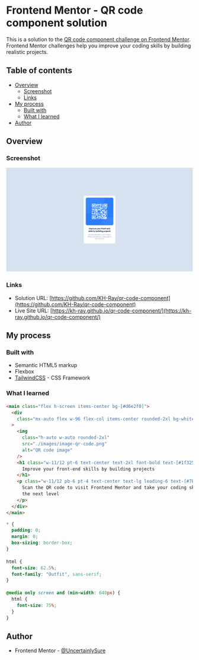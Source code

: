 # Frontend Mentor - QR code component solution

This is a solution to the [QR code component challenge on Frontend Mentor](https://www.frontendmentor.io/challenges/qr-code-component-iux_sIO_H). Frontend Mentor challenges help you improve your coding skills by building realistic projects.

## Table of contents

- [Overview](#overview)
  - [Screenshot](#screenshot)
  - [Links](#links)
- [My process](#my-process)
  - [Built with](#built-with)
  - [What I learned](#what-i-learned)
- [Author](#author)

## Overview

### Screenshot

![](./qr-code-component.png)

### Links

- Solution URL: [https://github.com/KH-Ray/qr-code-component](https://github.com/KH-Ray/qr-code-component)
- Live Site URL: [https://kh-ray.github.io/qr-code-component/](https://kh-ray.github.io/qr-code-component/)

## My process

### Built with

- Semantic HTML5 markup
- Flexbox
- [TailwindCSS](https://tailwindcss.com/) - CSS Framework

### What I learned

```html
<main class="flex h-screen items-center bg-[#d6e2f0]">
  <div
    class="mx-auto flex w-96 flex-col items-center rounded-2xl bg-white p-6 shadow-sm"
  >
    <img
      class="h-auto w-auto rounded-2xl"
      src="./images/image-qr-code.png"
      alt="QR code image"
    />
    <h1 class="w-11/12 pt-6 text-center text-2xl font-bold text-[#1f3251]">
      Improve your front-end skills by building projects
    </h1>
    <p class="w-11/12 pb-6 pt-4 text-center text-lg leading-6 text-[#7b879d]">
      Scan the QR code to visit Frontend Mentor and take your coding skills to
      the next level
    </p>
  </div>
</main>
```

```css
* {
  padding: 0;
  margin: 0;
  box-sizing: border-box;
}

html {
  font-size: 62.5%;
  font-family: "Outfit", sans-serif;
}

@media only screen and (min-width: 640px) {
  html {
    font-size: 75%;
  }
}
```

## Author

- Frontend Mentor - [@UncertainlySure](https://www.frontendmentor.io/profile/UncertainlySure)
